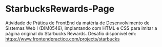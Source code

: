 # StarbucksRewards-Page
Atividade de Prática de FrontEnd da matéria de Desenvolvimento de Sistemas Web I (DIM0546), implantando com HTML e CSS para imitar a página original do Starbucks Rewards. Desafio disponível em: https://www.frontendpractice.com/projects/starbucks
